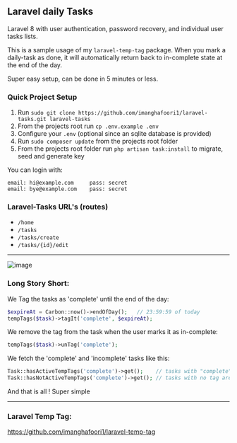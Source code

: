 ## Laravel daily Tasks

Laravel 8 with user authentication, password recovery, and individual user tasks lists.

This is a sample usage of my `laravel-temp-tag` package. When you mark a daily-task as done, it will automatically return back to in-complete state at the end of the day.

Super easy setup, can be done in 5 minutes or less.

### Quick Project Setup
1. Run `sudo git clone https://github.com/imanghafoori1/laravel-tasks.git laravel-tasks`
2. From the projects root run `cp .env.example .env`
3. Configure your `.env`  (optional since an sqlite database is provided)
4. Run `sudo composer update` from the projects root folder
5. From the projects root folder run `php artisan task:install` to migrate, seed and generate key

You can login with:
```
email: hi@example.com     pass: secret
email: bye@example.com    pass: secret
```
### Laravel-Tasks URL's (routes)
* ```/home```
* ```/tasks```
* ```/tasks/create```
* ```/tasks/{id}/edit```

---

![image](https://user-images.githubusercontent.com/6961695/94300742-4f4ea780-ff76-11ea-9165-8b77df24c25c.png)




### Long Story Short:

We Tag the tasks as 'complete' until the end of the day:

```php
$expireAt = Carbon::now()->endOfDay();   // 23:59:59 of today
tempTags($task)->tagIt('complete', $expireAt);
```

We remove the tag from the task when the user marks it as in-complete:
```php
tempTags($task)->unTag('complete');
```

We fetch the 'complete' and 'incomplete' tasks like this:

```php
Task::hasActiveTempTags('complete')->get();    // tasks with "complete" tag.
Task::hasNotActiveTempTags('complete')->get(); // tasks with no tag are incomplete ones.

```

And that is all ! Super simple 

-----------

### Laravel Temp Tag:

https://github.com/imanghafoori1/laravel-temp-tag

